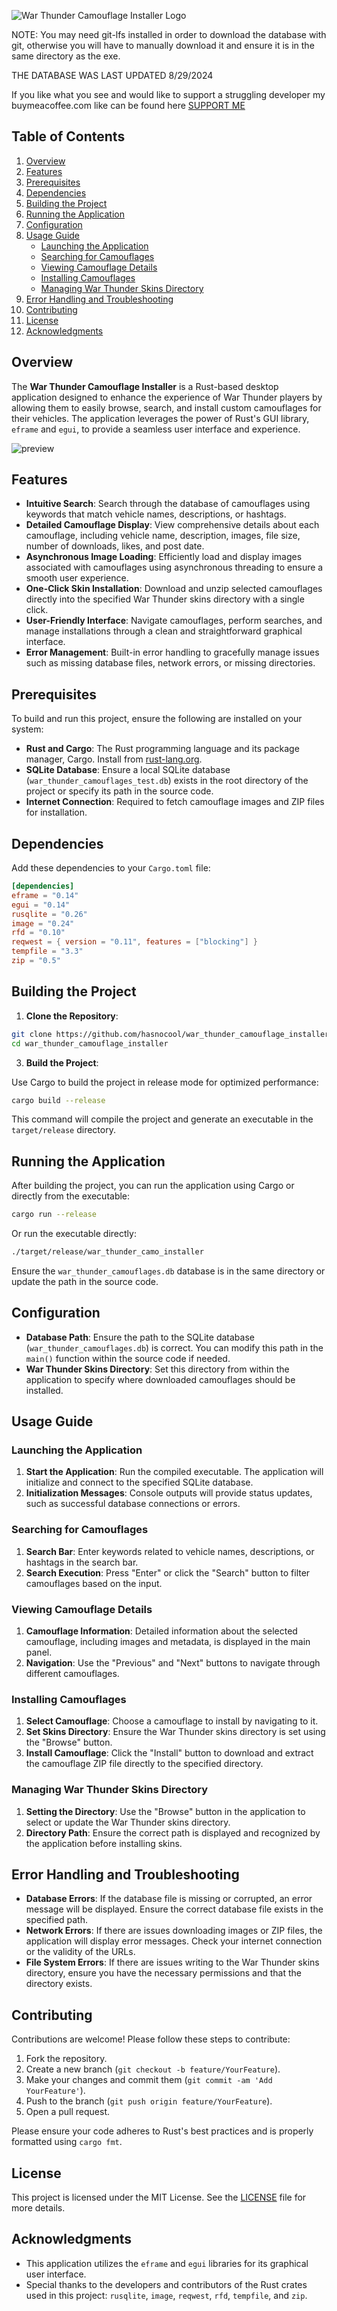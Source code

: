 ![War Thunder Camouflage Installer Logo](https://github.com/hasnocool/war_thunder_camouflage_installer/blob/master/assets/logo.png?raw=true)

NOTE: You may need git-lfs installed in order to download the database with git, otherwise you will have to manually download it and ensure it is in the same directory as the exe.

THE DATABASE WAS LAST UPDATED 8/29/2024

If you like what you see and would like to support a struggling developer my buymeacoffee.com like can be found here [SUPPORT ME](buymeacoffee.com/hasnocool)

## Table of Contents

1. [Overview](#overview)
2. [Features](#features)
3. [Prerequisites](#prerequisites)
4. [Dependencies](#dependencies)
5. [Building the Project](#building-the-project)
6. [Running the Application](#running-the-application)
7. [Configuration](#configuration)
8. [Usage Guide](#usage-guide)
   - [Launching the Application](#launching-the-application)
   - [Searching for Camouflages](#searching-for-camouflages)
   - [Viewing Camouflage Details](#viewing-camouflage-details)
   - [Installing Camouflages](#installing-camouflages)
   - [Managing War Thunder Skins Directory](#managing-war-thunder-skins-directory)
9. [Error Handling and Troubleshooting](#error-handling-and-troubleshooting)
10. [Contributing](#contributing)
11. [License](#license)
12. [Acknowledgments](#acknowledgments)

## Overview

The **War Thunder Camouflage Installer** is a Rust-based desktop application designed to enhance the experience of War Thunder players by allowing them to easily browse, search, and install custom camouflages for their vehicles. The application leverages the power of Rust's GUI library, `eframe` and `egui`, to provide a seamless user interface and experience.

![preview](https://github.com/user-attachments/assets/53ebbf1d-682d-47a9-b806-efca75656cb7)

## Features

- **Intuitive Search**: Search through the database of camouflages using keywords that match vehicle names, descriptions, or hashtags.
- **Detailed Camouflage Display**: View comprehensive details about each camouflage, including vehicle name, description, images, file size, number of downloads, likes, and post date.
- **Asynchronous Image Loading**: Efficiently load and display images associated with camouflages using asynchronous threading to ensure a smooth user experience.
- **One-Click Skin Installation**: Download and unzip selected camouflages directly into the specified War Thunder skins directory with a single click.
- **User-Friendly Interface**: Navigate camouflages, perform searches, and manage installations through a clean and straightforward graphical interface.
- **Error Management**: Built-in error handling to gracefully manage issues such as missing database files, network errors, or missing directories.

## Prerequisites

To build and run this project, ensure the following are installed on your system:

- **Rust and Cargo**: The Rust programming language and its package manager, Cargo. Install from [rust-lang.org](https://www.rust-lang.org/).
- **SQLite Database**: Ensure a local SQLite database (`war_thunder_camouflages_test.db`) exists in the root directory of the project or specify its path in the source code.
- **Internet Connection**: Required to fetch camouflage images and ZIP files for installation.

## Dependencies

Add these dependencies to your `Cargo.toml` file:

```toml
[dependencies]
eframe = "0.14"
egui = "0.14"
rusqlite = "0.26"
image = "0.24"
rfd = "0.10"
reqwest = { version = "0.11", features = ["blocking"] }
tempfile = "3.3"
zip = "0.5"
```

## Building the Project

1. **Clone the Repository**:

```bash
git clone https://github.com/hasnocool/war_thunder_camouflage_installer.git
cd war_thunder_camouflage_installer
```

3. **Build the Project**:

Use Cargo to build the project in release mode for optimized performance:

```bash
cargo build --release
```   


This command will compile the project and generate an executable in the `target/release` directory.

## Running the Application

After building the project, you can run the application using Cargo or directly from the executable:

```bash
cargo run --release
```

Or run the executable directly:

```bash
./target/release/war_thunder_camo_installer
```

Ensure the `war_thunder_camouflages.db` database is in the same directory or update the path in the source code.

## Configuration

- **Database Path**: Ensure the path to the SQLite database (`war_thunder_camouflages.db`) is correct. You can modify this path in the `main()` function within the source code if needed.
- **War Thunder Skins Directory**: Set this directory from within the application to specify where downloaded camouflages should be installed.

## Usage Guide

### Launching the Application

1. **Start the Application**: Run the compiled executable. The application will initialize and connect to the specified SQLite database.
2. **Initialization Messages**: Console outputs will provide status updates, such as successful database connections or errors.

### Searching for Camouflages

1. **Search Bar**: Enter keywords related to vehicle names, descriptions, or hashtags in the search bar.
2. **Search Execution**: Press "Enter" or click the "Search" button to filter camouflages based on the input.

### Viewing Camouflage Details

1. **Camouflage Information**: Detailed information about the selected camouflage, including images and metadata, is displayed in the main panel.
2. **Navigation**: Use the "Previous" and "Next" buttons to navigate through different camouflages.

### Installing Camouflages

1. **Select Camouflage**: Choose a camouflage to install by navigating to it.
2. **Set Skins Directory**: Ensure the War Thunder skins directory is set using the "Browse" button.
3. **Install Camouflage**: Click the "Install" button to download and extract the camouflage ZIP file directly to the specified directory.

### Managing War Thunder Skins Directory

1. **Setting the Directory**: Use the "Browse" button in the application to select or update the War Thunder skins directory.
2. **Directory Path**: Ensure the correct path is displayed and recognized by the application before installing skins.

## Error Handling and Troubleshooting

- **Database Errors**: If the database file is missing or corrupted, an error message will be displayed. Ensure the correct database file exists in the specified path.
- **Network Errors**: If there are issues downloading images or ZIP files, the application will display error messages. Check your internet connection or the validity of the URLs.
- **File System Errors**: If there are issues writing to the War Thunder skins directory, ensure you have the necessary permissions and that the directory exists.

## Contributing

Contributions are welcome! Please follow these steps to contribute:

1. Fork the repository.
2. Create a new branch (`git checkout -b feature/YourFeature`).
3. Make your changes and commit them (`git commit -am 'Add YourFeature'`).
4. Push to the branch (`git push origin feature/YourFeature`).
5. Open a pull request.

Please ensure your code adheres to Rust's best practices and is properly formatted using `cargo fmt`.

## License

This project is licensed under the MIT License. See the [LICENSE](LICENSE) file for more details.

## Acknowledgments

- This application utilizes the `eframe` and `egui` libraries for its graphical user interface.
- Special thanks to the developers and contributors of the Rust crates used in this project: `rusqlite`, `image`, `reqwest`, `rfd`, `tempfile`, and `zip`.
